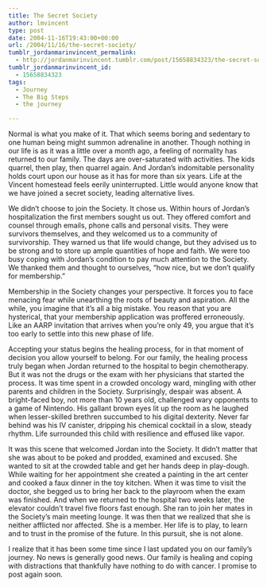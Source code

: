 ```yaml
---
title: The Secret Society
author: lmvincent
type: post
date: 2004-11-16T19:43:00+00:00
url: /2004/11/16/the-secret-society/
tumblr_jordanmarinvincent_permalink:
  - http://jordanmarinvincent.tumblr.com/post/15658834323/the-secret-society
tumblr_jordanmarinvincent_id:
  - 15658834323
tags:
  - Journey
  - The Big Steps
  - the journey

---
```

Normal is what you make of it. That which seems boring and sedentary to one human being might summon adrenaline in another. Though nothing in our life is as it was a little over a month ago, a feeling of normality has returned to our family. The days are over-saturated with activities. The kids quarrel, then play, then quarrel again. And Jordan&rsquo;s indomitable personality holds court upon our house as it has for more than six years. Life at the Vincent homestead feels eerily uninterrupted. Little would anyone know that we have joined a secret society, leading alternative lives.<a name="more"></a>

We didn&rsquo;t choose to join the Society. It chose us. Within hours of Jordan&rsquo;s hospitalization the first members sought us out. They offered comfort and counsel through emails, phone calls and personal visits. They were survivors themselves, and they welcomed us to a community of survivorship. They warned us that life would change, but they advised us to be strong and to store up ample quantities of hope and faith. We were too busy coping with Jordan&rsquo;s condition to pay much attention to the Society. We thanked them and thought to ourselves, &ldquo;how nice, but we don&rsquo;t qualify for membership.&rdquo;

Membership in the Society changes your perspective. It forces you to face menacing fear while unearthing the roots of beauty and aspiration. All the while, you imagine that it&rsquo;s all a big mistake. You reason that you are hysterical, that your membership application was proffered erroneously. Like an AARP invitation that arrives when you&rsquo;re only 49, you argue that it&rsquo;s too early to settle into this new phase of life.

Accepting your status begins the healing process, for in that moment of decision you allow yourself to belong. For our family, the healing process truly began when Jordan returned to the hospital to begin chemotherapy. But it was not the drugs or the exam with her physicians that started the process. It was time spent in a crowded oncology ward, mingling with other parents and children in the Society. Surprisingly, despair was absent. A bright-faced boy, not more than 10 years old, challenged wary opponents to a game of Nintendo. His gallant brown eyes lit up the room as he laughed when lesser-skilled brethren succumbed to his digital dexterity. Never far behind was his IV canister, dripping his chemical cocktail in a slow, steady rhythm. Life surrounded this child with resilience and effused like vapor.

It was this scene that welcomed Jordan into the Society. It didn&rsquo;t matter that she was about to be poked and prodded, examined and excused. She wanted to sit at the crowded table and get her hands deep in play-dough. While waiting for her appointment she created a painting in the art center and cooked a faux dinner in the toy kitchen. When it was time to visit the doctor, she begged us to bring her back to the playroom when the exam was finished. And when we returned to the hospital two weeks later, the elevator couldn&rsquo;t travel five floors fast enough. She ran to join her mates in the Society&rsquo;s main meeting lounge. It was then that we realized that she is neither afflicted nor affected. She is a member. Her life is to play, to learn and to trust in the promise of the future. In this pursuit, she is not alone.

I realize that it has been some time since I last updated you on our family&rsquo;s journey. No news is generally good news. Our family is healing and coping with distractions that thankfully have nothing to do with cancer. I promise to post again soon.

<div class="blogger-post-footer">
  <img loading="lazy" width="1" height="1" src="https://blogger.googleusercontent.com/tracker/9039099668816362935-6446618106707852137?l=jordansjourney2.blogspot.com" alt="" />
</div>